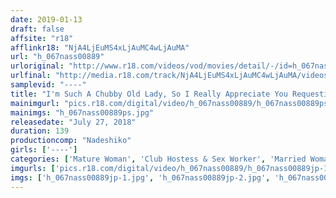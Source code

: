 ```yaml
---
date: 2019-01-13
draft: false
affsite: "r18"
afflinkr18: "NjA4LjEuMS4xLjAuMC4wLjAuMA"
url: "h_067nass00889"
urloriginal: "http://www.r18.com/videos/vod/movies/detail/-/id=h_067nass00889"
urlfinal: "http://media.r18.com/track/NjA4LjEuMS4xLjAuMC4wLjAuMA/videos/vod/movies/detail/-/id=h_067nass00889"
samplevid: "----"
title: "I'm Such A Chubby Old Lady, So I Really Appreciate You Requesting My Services But The Truth Is, I've Got Big Tits, So I Can Use Them To Make You Feel Really Good On The Rubber Mat! A Soapland Filled With Thirty-Somethings And Forty-Somethings And Who Offer Creampie Sex For 2 Hours + An Extended 20 Minutes!"
mainimgurl: "pics.r18.com/digital/video/h_067nass00889/h_067nass00889ps.jpg"
mainimgs: "h_067nass00889ps.jpg"
releasedate: "July 27, 2018"
duration: 139
productioncomp: "Nadeshiko"
girls: ['----']
categories: ['Mature Woman', 'Club Hostess & Sex Worker', 'Married Woman', 'Big Tits', 'Chubby', 'Big Tits Lover', 'Ass Lover', 'Genital Close-Up', 'Creampie', 'Handjob']
imgurls: ['pics.r18.com/digital/video/h_067nass00889/h_067nass00889jp-1.jpg', 'pics.r18.com/digital/video/h_067nass00889/h_067nass00889jp-2.jpg', 'pics.r18.com/digital/video/h_067nass00889/h_067nass00889jp-3.jpg', 'pics.r18.com/digital/video/h_067nass00889/h_067nass00889jp-4.jpg', 'pics.r18.com/digital/video/h_067nass00889/h_067nass00889jp-5.jpg', 'pics.r18.com/digital/video/h_067nass00889/h_067nass00889jp-6.jpg', 'pics.r18.com/digital/video/h_067nass00889/h_067nass00889jp-7.jpg', 'pics.r18.com/digital/video/h_067nass00889/h_067nass00889jp-8.jpg', 'pics.r18.com/digital/video/h_067nass00889/h_067nass00889jp-9.jpg', 'pics.r18.com/digital/video/h_067nass00889/h_067nass00889jp-10.jpg', 'pics.r18.com/digital/video/h_067nass00889/h_067nass00889jp-11.jpg', 'pics.r18.com/digital/video/h_067nass00889/h_067nass00889jp-12.jpg', 'pics.r18.com/digital/video/h_067nass00889/h_067nass00889jp-13.jpg', 'pics.r18.com/digital/video/h_067nass00889/h_067nass00889jp-14.jpg', 'pics.r18.com/digital/video/h_067nass00889/h_067nass00889jp-15.jpg', 'pics.r18.com/digital/video/h_067nass00889/h_067nass00889jp-16.jpg', 'pics.r18.com/digital/video/h_067nass00889/h_067nass00889jp-17.jpg', 'pics.r18.com/digital/video/h_067nass00889/h_067nass00889jp-18.jpg', 'pics.r18.com/digital/video/h_067nass00889/h_067nass00889jp-19.jpg', 'pics.r18.com/digital/video/h_067nass00889/h_067nass00889jp-20.jpg']
imgs: ['h_067nass00889jp-1.jpg', 'h_067nass00889jp-2.jpg', 'h_067nass00889jp-3.jpg', 'h_067nass00889jp-4.jpg', 'h_067nass00889jp-5.jpg', 'h_067nass00889jp-6.jpg', 'h_067nass00889jp-7.jpg', 'h_067nass00889jp-8.jpg', 'h_067nass00889jp-9.jpg', 'h_067nass00889jp-10.jpg', 'h_067nass00889jp-11.jpg', 'h_067nass00889jp-12.jpg', 'h_067nass00889jp-13.jpg', 'h_067nass00889jp-14.jpg', 'h_067nass00889jp-15.jpg', 'h_067nass00889jp-16.jpg', 'h_067nass00889jp-17.jpg', 'h_067nass00889jp-18.jpg', 'h_067nass00889jp-19.jpg', 'h_067nass00889jp-20.jpg']
---
```

